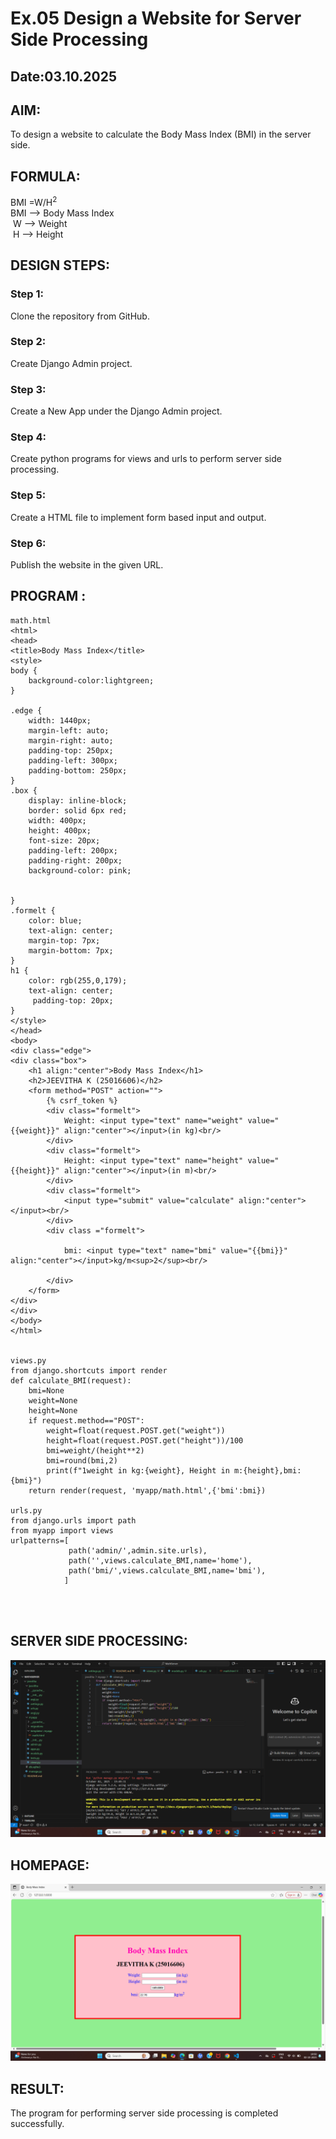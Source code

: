 # Ex.05 Design a Website for Server Side Processing
## Date:03.10.2025

## AIM:
 To design a website to calculate the Body Mass Index (BMI) in the server side. 


## FORMULA:
BMI =W/H<sup>2</sup>
<br> BMI --> Body Mass Index
<br> W --> Weight
<br> H --> Height

## DESIGN STEPS:

### Step 1:
Clone the repository from GitHub.

### Step 2:
Create Django Admin project.

### Step 3:
Create a New App under the Django Admin project.

### Step 4:
Create python programs for views and urls to perform server side processing.

### Step 5:
Create a HTML file to implement form based input and output.

### Step 6:
Publish the website in the given URL.

## PROGRAM :
```
math.html
<html>
<head>
<title>Body Mass Index</title>
<style>
body {
    background-color:lightgreen;
}

.edge {
    width: 1440px;
    margin-left: auto;
    margin-right: auto;
    padding-top: 250px;
    padding-left: 300px;
    padding-bottom: 250px;
}
.box {
    display: inline-block;
    border: solid 6px red;
    width: 400px;
    height: 400px;
    font-size: 20px;
    padding-left: 200px;
    padding-right: 200px;
    background-color: pink;


}
.formelt {
    color: blue;
    text-align: center;
    margin-top: 7px;
    margin-bottom: 7px;
}
h1 {
    color: rgb(255,0,179);
    text-align: center;
     padding-top: 20px;
}
</style>
</head>
<body>
<div class="edge">
<div class="box">
    <h1 align:"center">Body Mass Index</h1>
    <h2>JEEVITHA K (25016606)</h2>
    <form method="POST" action="">
        {% csrf_token %}
        <div class="formelt">
            Weight: <input type="text" name="weight" value="{{weight}}" align:"center"></input>(in kg)<br/>
        </div>
        <div class="formelt">
            Height: <input type="text" name="height" value="{{height}}" align:"center"></input>(in m)<br/>
        </div>
        <div class="formelt">
            <input type="submit" value="calculate" align:"center"></input><br/>
        </div>
        <div class ="formelt">
            
            bmi: <input type="text" name="bmi" value="{{bmi}}" align:"center"></input>kg/m<sup>2</sup><br/>
            
        </div>
    </form>
</div>
</div>
</body>
</html>


views.py
from django.shortcuts import render
def calculate_BMI(request):
    bmi=None
    weight=None
    height=None
    if request.method=="POST":
        weight=float(request.POST.get("weight"))
        height=float(request.POST.get("height"))/100
        bmi=weight/(height**2)
        bmi=round(bmi,2)
        print(f"1weight in kg:{weight}, Height in m:{height},bmi: {bmi}")
    return render(request, 'myapp/math.html',{'bmi':bmi})

urls.py
from django.urls import path
from myapp import views
urlpatterns=[
             path('admin/',admin.site.urls),
             path('',views.calculate_BMI,name='home'),
             path('bmi/',views.calculate_BMI,name='bmi'),
            ]




```



## SERVER SIDE PROCESSING:
![alt text](<Screenshot (28).png>)

## HOMEPAGE:
![alt text](bmi.png)

## RESULT:
The program for performing server side processing is completed successfully.

